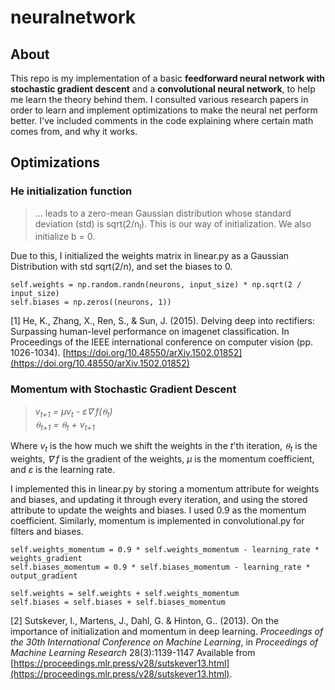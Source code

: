 # neuralnetwork

## About

This repo is my implementation of a basic **feedforward neural network with stochastic gradient descent** and a **convolutional neural network**, to help me learn the theory behind them. I consulted various research papers in order to learn and implement optimizations to make the neural net perform better. I've included comments in the code explaining where certain math comes from, and why it works. 

## Optimizations

### He initialization function

> ... leads to a zero-mean Gaussian distribution whose standard deviation (std) is sqrt(2/n<sub>l</sub>). This is our way of initialization. We also initialize b = 0.

Due to this, I initialized the weights matrix in linear.py as a Gaussian Distribution with std sqrt(2/n), and set the biases to 0.

```
self.weights = np.random.randn(neurons, input_size) * np.sqrt(2 / input_size)
self.biases = np.zeros((neurons, 1))
```

[1] He, K., Zhang, X., Ren, S., & Sun, J. (2015). Delving deep into rectifiers: Surpassing human-level performance on imagenet classification. In Proceedings of the IEEE international conference on computer vision (pp. 1026-1034). [https://doi.org/10.48550/arXiv.1502.01852](https://doi.org/10.48550/arXiv.1502.01852)

### Momentum with Stochastic Gradient Descent

> _v<sub>t+1</sub> = µv<sub>t</sub> - ε∇ f(⍬<sub>t</sub>) <br/> ⍬<sub>t+1</sub> = ⍬<sub>t</sub> + v<sub>t+1</sub>_

Where _v<sub>t</sub>_ is the how much we shift the weights in the _t_'th iteration, _⍬<sub>t</sub>_ is the weights, _∇ f_ is the gradient of the weights, _µ_ is the momentum coefficient, and _ε_ is the learning rate. 

I implemented this in linear.py by storing a momentum attribute for weights and biases, and updating it through every iteration, and using the stored attribute to update the weights and biases. I used 0.9 as the momentum coefficient. Similarly, momentum is implemented in convolutional.py for filters and biases.

```
self.weights_momentum = 0.9 * self.weights_momentum - learning_rate * weights_gradient
self.biases_momentum = 0.9 * self.biases_momentum - learning_rate * output_gradient

self.weights = self.weights + self.weights_momentum
self.biases = self.biases + self.biases_momentum
```

[2] Sutskever, I., Martens, J., Dahl, G. & Hinton, G.. (2013). On the importance of initialization and momentum in deep learning. _Proceedings of the 30th International Conference on Machine Learning_, in _Proceedings of Machine Learning Research_ 28(3):1139-1147 Available from [https://proceedings.mlr.press/v28/sutskever13.html](https://proceedings.mlr.press/v28/sutskever13.html).



